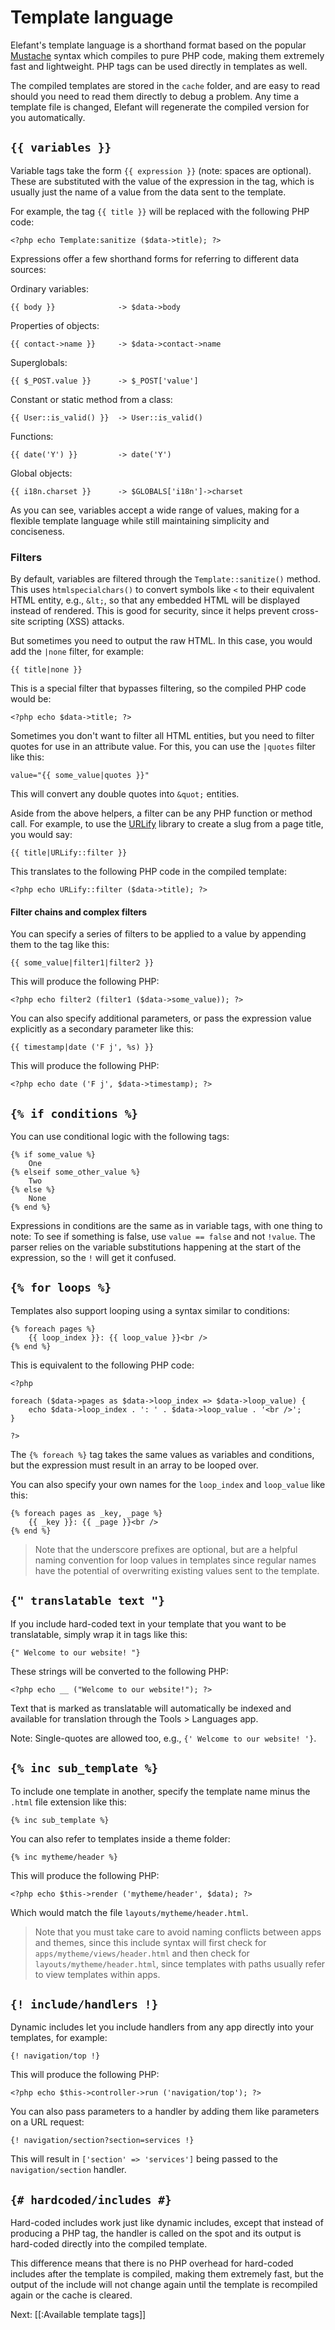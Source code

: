 # Template language

Elefant's template language is a shorthand format based on the popular [Mustache](http://mustache.github.com/) syntax which compiles to pure PHP code, making them extremely fast and lightweight. PHP tags can be used directly in templates as well.

The compiled templates are stored in the `cache` folder, and are easy to read should you need to read them directly to debug a problem. Any time a template file is changed, Elefant will regenerate the compiled version for you automatically.

## `{{ variables }} `

Variable tags take the form `{{ expression }}` (note: spaces are optional). These are substituted with the value of the expression in the tag, which is usually just the name of a value from the data sent to the template.

For example, the tag `{{ title }}` will be replaced with the following PHP code:

	<?php echo Template:sanitize ($data->title); ?>

Expressions offer a few shorthand forms for referring to different data sources:

Ordinary variables:

	{{ body }}              -> $data->body

Properties of objects:

	{{ contact->name }}     -> $data->contact->name

Superglobals:

	{{ $_POST.value }}      -> $_POST['value']

Constant or static method from a class:

	{{ User::is_valid() }}  -> User::is_valid()

Functions:

	{{ date('Y') }}         -> date('Y')

Global objects:

	{{ i18n.charset }}      -> $GLOBALS['i18n']->charset

As you can see, variables accept a wide range of values, making for a flexible template language while still maintaining simplicity and conciseness.

### Filters

By default, variables are filtered through the `Template::sanitize()` method. This uses `htmlspecialchars()` to convert symbols like `<` to their equivalent HTML entity, e.g., `&lt;`, so that any embedded HTML will be displayed instead of rendered. This is good for security, since it helps prevent cross-site scripting (XSS) attacks.

But sometimes you need to output the raw HTML. In this case, you would add the `|none` filter, for example:

	{{ title|none }}

This is a special filter that bypasses filtering, so the compiled PHP code would be:

	<?php echo $data->title; ?>

Sometimes you don't want to filter all HTML entities, but you need to filter quotes for use in an attribute value. For this, you can use the `|quotes` filter like this:

	value="{{ some_value|quotes }}"

This will convert any double quotes into `&quot;` entities.

Aside from the above helpers, a filter can be any PHP function or method call. For example, to use the [URLify](https://github.com/jbroadway/urlify) library to create a slug from a page title, you would say:

	{{ title|URLify::filter }}

This translates to the following PHP code in the compiled template:

	<?php echo URLify::filter ($data->title); ?>

#### Filter chains and complex filters

You can specify a series of filters to be applied to a value by appending them to the tag like this:

	{{ some_value|filter1|filter2 }}

This will produce the following PHP:

	<?php echo filter2 (filter1 ($data->some_value)); ?>

You can also specify additional parameters, or pass the expression value explicitly as a secondary parameter like this:

	{{ timestamp|date ('F j', %s) }}

This will produce the following PHP:

	<?php echo date ('F j', $data->timestamp); ?>

## `{% if conditions %}`

You can use conditional logic with the following tags:

	{% if some_value %}
		One
	{% elseif some_other_value %}
		Two
	{% else %}
		None
	{% end %}

Expressions in conditions are the same as in variable tags, with one thing to note: To see if something is false, use `value == false` and not `!value`. The parser relies on the variable substitutions happening at the start of the expression, so the `!` will get it confused.

## `{% for loops %}`

Templates also support looping using a syntax similar to conditions:

	{% foreach pages %}
		{{ loop_index }}: {{ loop_value }}<br />
	{% end %}

This is equivalent to the following PHP code:

	<?php
	
	foreach ($data->pages as $data->loop_index => $data->loop_value) {
		echo $data->loop_index . ': ' . $data->loop_value . '<br />';
	}
	
	?>

The `{% foreach %}` tag takes the same values as variables and conditions, but the expression must result in an array to be looped over.

You can also specify your own names for the `loop_index` and `loop_value` like this:

	{% foreach pages as _key, _page %}
		{{ _key }}: {{ _page }}<br />
	{% end %}

> Note that the underscore prefixes are optional, but are a helpful naming convention
> for loop values in templates since regular names have the potential of overwriting
> existing values sent to the template.

## `{" translatable text "}`

If you include hard-coded text in your template that you want to be translatable, simply wrap it in tags like this:

	{" Welcome to our website! "}

These strings will be converted to the following PHP:

	<?php echo __ ("Welcome to our website!"); ?>

Text that is marked as translatable will automatically be indexed and available for translation through the Tools > Languages app.

Note: Single-quotes are allowed too, e.g., `{' Welcome to our website! '}`.

## `{% inc sub_template %}`

To include one template in another, specify the template name minus the `.html` file extension like this:

	{% inc sub_template %}

You can also refer to templates inside a theme folder:

	{% inc mytheme/header %}

This will produce the following PHP:

	<?php echo $this->render ('mytheme/header', $data); ?>

Which would match the file `layouts/mytheme/header.html`.

> Note that you must take care to avoid naming conflicts between apps and themes,
> since this include syntax will first check for `apps/mytheme/views/header.html`
> and then check for `layouts/mytheme/header.html`, since templates with paths
> usually refer to view templates within apps.

## `{! include/handlers !}`

Dynamic includes let you include handlers from any app directly into your templates, for example:

	{! navigation/top !}

This will produce the following PHP:

	<?php echo $this->controller->run ('navigation/top'); ?>

You can also pass parameters to a handler by adding them like parameters on a URL request:

	{! navigation/section?section=services !}

This will result in `['section' => 'services']` being passed to the `navigation/section` handler.

## `{# hardcoded/includes #}`

Hard-coded includes work just like dynamic includes, except that instead of producing a PHP tag, the handler is called on the spot and its output is hard-coded directly into the compiled template.

This difference means that there is no PHP overhead for hard-coded includes after the template is compiled, making them extremely fast, but the output of the include will not change again until the template is recompiled again or the cache is cleared.

Next: [[:Available template tags]]